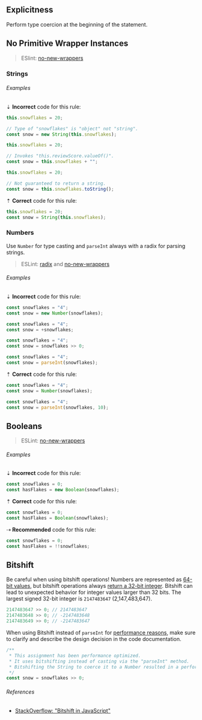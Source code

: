<!--lint disable no-duplicate-headings-->

## Explicitness

Perform type coercion at the beginning of the statement.

## No Primitive Wrapper Instances

> ESlint: [no-new-wrappers][eslint/no-new-wrappers]

### Strings

###### Examples

⇣ **Incorrect** code for this rule:

```js
this.snowflakes = 20;

// Type of "snowflakes" is "object" not "string".
const snow = new String(this.snowflakes);
```

```js
this.snowflakes = 20;

// Invokes "this.reviewScore.valueOf()".
const snow = this.snowflakes + "";
```

```js
this.snowflakes = 20;

// Not guaranteed to return a string.
const snow = this.snowflakes.toString();
```

⇡ **Correct** code for this rule:

```js
this.snowflakes = 20;
const snow = String(this.snowflakes);
```

### Numbers

Use `Number` for type casting and `parseInt` always with a radix for parsing strings.

> ESLint: [radix][eslint/radix] and [no-new-wrappers][eslint/no-new-wrappers]

###### Examples

⇣ **Incorrect** code for this rule:

```js
const snowflakes = "4";
const snow = new Number(snowflakes);
```

```js
const snowflakes = "4";
const snow = +snowflakes;
```

```js
const snowflakes = "4";
const snow = snowflakes >> 0;
```

```js
const snowflakes = "4";
const snow = parseInt(snowflakes);
```

⇡ **Correct** code for this rule:

```js
const snowflakes = "4";
const snow = Number(snowflakes);
```

```js
const snowflakes = "4";
const snow = parseInt(snowflakes, 10);
```

## Booleans

> ESLint: [no-new-wrappers][eslint/no-new-wrappers]

###### Examples

⇣ **Incorrect** code for this rule:

```js
const snowflakes = 0;
const hasFlakes = new Boolean(snowflakes);
```

⇡ **Correct** code for this rule:

```js
const snowflakes = 0;
const hasFlakes = Boolean(snowflakes);
```

⇢ **Recommended** code for this rule:

```js
const snowflakes = 0;
const hasFlakes = !!snowflakes;
```

## Bitshift

Be careful when using bitshift operations! Numbers are represented as [64-bit values][ref-es5-numbers_64_bit], but bitshift operations always [return a 32-bit integer][ref-es5-bitshift]. Bitshift can lead to unexpected behavior for integer values larger than 32 bits. The largest signed 32-bit integer is `2147483647` (2,147,483,647).

```js
2147483647 >> 0; // 2147483647
2147483648 >> 0; // -2147483648
2147483649 >> 0; // -2147483647
```

When using Bitshift instead of `parseInt` for [performance reasons][ref-bitshift-coercion_vs_casting], make sure to clarify and describe the design decision in the code documentation.

```js
/**
 * This assignment has been performance optimized.
 * It uses bitshifting instead of casting via the "parseInt" method.
 * Bitshifting the String to coerce it to a Number resulted in a performance boost of almost 90%.
 */
const snow = snowflakes >> 0;
```

###### References

- [StackOverflow: "Bitshift in JavaScript"][ref-stackoverflow-bitshift]

[eslint/no-new-wrappers]: https://eslint.org/docs/rules/no-new-wrappers
[eslint/radix]: https://eslint.org/docs/rules/radix
[ref-bitshift-coercion_vs_casting]: https://jsperf.com/coercion-vs-casting/3
[ref-es5-bitshift]: https://es5.github.io/#x11.7
[ref-es5-numbers_64_bit]: https://es5.github.io/#x4.3.19
[ref-stackoverflow-bitshift]: https://stackoverflow.com/questions/2373791/bitshift-in-javascript

